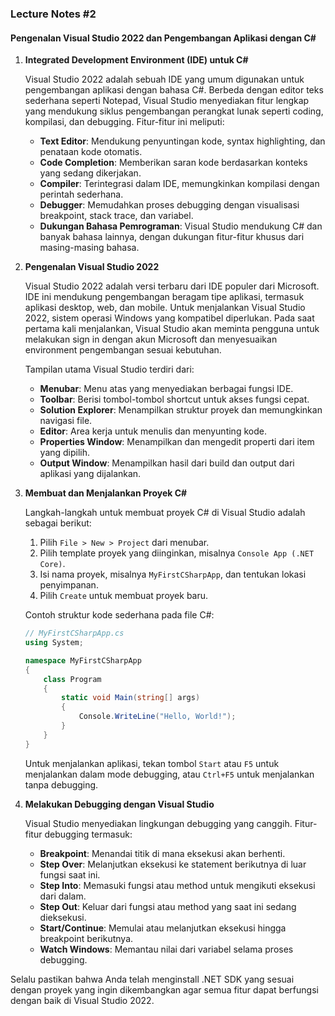 ### Lecture Notes #2

#### Pengenalan Visual Studio 2022 dan Pengembangan Aplikasi dengan C#

1. **Integrated Development Environment (IDE) untuk C#**

   Visual Studio 2022 adalah sebuah IDE yang umum digunakan untuk pengembangan aplikasi dengan bahasa C#. Berbeda dengan editor teks sederhana seperti Notepad, Visual Studio menyediakan fitur lengkap yang mendukung siklus pengembangan perangkat lunak seperti coding, kompilasi, dan debugging. Fitur-fitur ini meliputi:

   - **Text Editor**: Mendukung penyuntingan kode, syntax highlighting, dan penataan kode otomatis.
   - **Code Completion**: Memberikan saran kode berdasarkan konteks yang sedang dikerjakan.
   - **Compiler**: Terintegrasi dalam IDE, memungkinkan kompilasi dengan perintah sederhana.
   - **Debugger**: Memudahkan proses debugging dengan visualisasi breakpoint, stack trace, dan variabel.
   - **Dukungan Bahasa Pemrograman**: Visual Studio mendukung C# dan banyak bahasa lainnya, dengan dukungan fitur-fitur khusus dari masing-masing bahasa.

2. **Pengenalan Visual Studio 2022**

   Visual Studio 2022 adalah versi terbaru dari IDE populer dari Microsoft. IDE ini mendukung pengembangan beragam tipe aplikasi, termasuk aplikasi desktop, web, dan mobile. Untuk menjalankan Visual Studio 2022, sistem operasi Windows yang kompatibel diperlukan. Pada saat pertama kali menjalankan, Visual Studio akan meminta pengguna untuk melakukan sign in dengan akun Microsoft dan menyesuaikan environment pengembangan sesuai kebutuhan.

   Tampilan utama Visual Studio terdiri dari:

   - **Menubar**: Menu atas yang menyediakan berbagai fungsi IDE.
   - **Toolbar**: Berisi tombol-tombol shortcut untuk akses fungsi cepat.
   - **Solution Explorer**: Menampilkan struktur proyek dan memungkinkan navigasi file.
   - **Editor**: Area kerja untuk menulis dan menyunting kode.
   - **Properties Window**: Menampilkan dan mengedit properti dari item yang dipilih.
   - **Output Window**: Menampilkan hasil dari build dan output dari aplikasi yang dijalankan.

3. **Membuat dan Menjalankan Proyek C#**

   Langkah-langkah untuk membuat proyek C# di Visual Studio adalah sebagai berikut:

   1. Pilih `File > New > Project` dari menubar.
   2. Pilih template proyek yang diinginkan, misalnya `Console App (.NET Core)`.
   3. Isi nama proyek, misalnya `MyFirstCSharpApp`, dan tentukan lokasi penyimpanan.
   4. Pilih `Create` untuk membuat proyek baru.

   Contoh struktur kode sederhana pada file C#:

   ```csharp
   // MyFirstCSharpApp.cs
   using System;

   namespace MyFirstCSharpApp
   {
       class Program
       {
           static void Main(string[] args)
           {
               Console.WriteLine("Hello, World!");
           }
       }
   }
   ```

   Untuk menjalankan aplikasi, tekan tombol `Start` atau `F5` untuk menjalankan dalam mode debugging, atau `Ctrl+F5` untuk menjalankan tanpa debugging.

4. **Melakukan Debugging dengan Visual Studio**

   Visual Studio menyediakan lingkungan debugging yang canggih. Fitur-fitur debugging termasuk:

   - **Breakpoint**: Menandai titik di mana eksekusi akan berhenti.
   - **Step Over**: Melanjutkan eksekusi ke statement berikutnya di luar fungsi saat ini.
   - **Step Into**: Memasuki fungsi atau method untuk mengikuti eksekusi dari dalam.
   - **Step Out**: Keluar dari fungsi atau method yang saat ini sedang dieksekusi.
   - **Start/Continue**: Memulai atau melanjutkan eksekusi hingga breakpoint berikutnya.
   - **Watch Windows**: Memantau nilai dari variabel selama proses debugging.

Selalu pastikan bahwa Anda telah menginstall .NET SDK yang sesuai dengan proyek yang ingin dikembangkan agar semua fitur dapat berfungsi dengan baik di Visual Studio 2022.